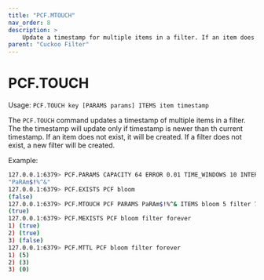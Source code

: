 ```yaml
---
title: "PCF.MTOUCH"
nav_order: 8
description: >
    Update a timestamp for multiple items in a filter. If an item does not exist, create the item. If the filter does not exist, create the filter.
parent: "Cuckoo Filter"
---
```


# PCF.TOUCH

Usage: `PCF.TOUCH key [PARAMS params] ITEMS item timestamp`

The `PCF.TOUCH` command updates a timestamp of multiple items in a filter. The the timestamp will update only if timestamp is newer than th current timestamp. If an item does not exist, it will be created. If a filter does not exist, a new filter will be created.

Example:

```bash
127.0.0.1:6379> PCF.PARAMS CAPACITY 64 ERROR 0.01 TIME_WINDOWS 10 INTERVAL 1
"PaRAm$!%^&"
127.0.0.1:6379> PCF.EXISTS PCF bloom
(false)
127.0.0.1:6379> PCF.MTOUCH PCF PARAMS PaRAm$!%^& ITEMS bloom 5 filter 7
(true)
127.0.0.1:6379> PCF.MEXISTS PCF bloom filter forever
1) (true)
2) (true)
3) (false)
127.0.0.1:6379> PCF.MTTL PCF bloom filter forever
1) (5)
2) (3)
3) (0)
```

